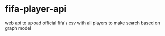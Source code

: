 # fifa-player-api
web api to upload official fifa's csv with all players to make search based on graph model 
